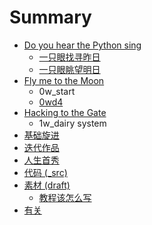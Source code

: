# Summary

* [Do you hear the Python sing](README.md)
   * [一只眼找寻昨日](seeingyesterday.md)
   * [一只眼眺望明日](seeingtomorrow.md)
* [Fly me to the Moon](fly_me_to_the_moon.md)
   * 0w_start
   * [0wd4](notes/0wd4.md)
* [Hacking to the Gate](hacking_to_the_gate.md)
   * 1w_dairy system
* [基础旋进](1sTry/README.md)
* [迭代作品](2nDev/README.md)
* [人生首秀](3rDemo/README.md)
* [代码 (_src)](_src/README.md)
* [素材 (draft)](draft/README.md)
   * [教程该怎么写](draft/how2tutorial.md)
* [有关](ABOUT.md)

